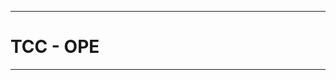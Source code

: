 

***********************************************************************************************************

# TCC - OPE



***********************************************************************************************************
